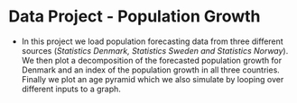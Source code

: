 # Data Project - Population Growth

* In this project we load population forecasting data from three different sources (*Statistics Denmark, Statistics Sweden and Statistics Norway*). We then plot a decomposition of the forecasted population growth for Denmark and an index of the population growth in all three countries. Finally we plot an age pyramid which we also simulate by looping over different inputs to a graph.
